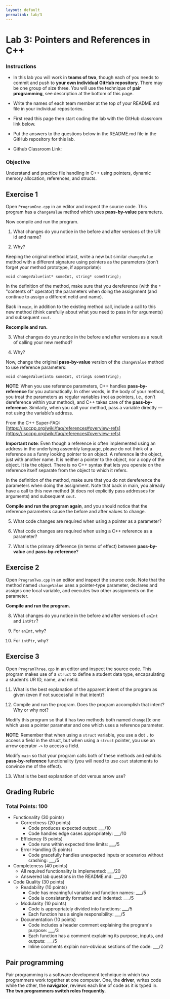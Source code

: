 ```yaml
---
layout: default
permalink: lab/3
---
```


# Lab 3: Pointers and References in C++

### Instructions
* In this lab you will work in **teams of two**, though each of you needs to commit and push to **your own individual GitHub repository**. There may be one group of size three. You will use the technique of **pair programming**, see description at the bottom of this page.

* Write the names of each team member at the top of your README.md file in your individual repositories. 

* First read this page then start coding the lab with the GitHub classroom link below.
* Put the answers to the questions below in the README.md file in the GitHub repository for this lab.
* Github Classroom Link: []()




### Objective
 Understand and practice file handling in C++ using pointers, dynamic memory allocation, references, and structs.


## Exercise 1

Open `ProgramOne.cpp` in an editor and inspect the source code. This program has a `changeValue` method which uses **pass-by-value** parameters.

Now compile and run the program.

1. What changes do you notice in the before and after versions of the UR id and name? 

2. Why? 

Keeping the original method intact, write a new but similar `changeValue` method with a different signature using pointers as the parameters (don’t forget your method prototype, if appropriate):

`void changeValue(int* someInt, string* someString);`

In the definition of the method, make sure that you dereference (with the `*` "contents of" operator) the parameters when doing the assignment (and continue to assign a different netid and name). 

Back in `main`, in addition to the existing method call, include a call to this new method (think carefully about what you need to pass in for arguments) and subsequent `cout`. 

**Recompile and run.**

3. What changes do you notice in the before and after versions as a result of calling your new method?

4. Why? 

Now, change the original **pass-by-value** version of the `changeValue` method to use reference parameters:

`void changeValue(int& someInt, string& someString);`


**NOTE**: When you use reference parameters, C++ handles **pass-by-reference** for you automatically. In other words, in the body of your method, you treat the parameters as regular variables (not as pointers, i.e., don’t dereference within your method), and C++ takes care of the **pass-by-reference**. Similarly, when you call your method, pass a variable directly — not using the variable’s address.

From the C++ Super-FAQ: [https://isocpp.org/wiki/faq/references#overview-refs](https://isocpp.org/wiki/faq/references#overview-refs)

**Important note**: Even though a reference is often implemented using an address in the underlying assembly language, please do not think of a reference as a funny looking pointer to an object. A reference **is** the object, just with another name. It is neither a pointer to the object, nor a copy of the object. It **is** the object. There is no C++ syntax that lets you operate on the reference itself separate from the object to which it refers.

In the definition of the method, make sure that you do not dereference the parameters when doing the assignment. Note that back in main, you already have a call to this new method (it does not explicitly pass addresses for arguments) and subsequent `cout`. 

**Compile and run the program again**, and you should notice that the reference parameters cause the before and after values to change.

5. What code changes are required when using a pointer as a parameter?

6. What code changes are required when using a C++ reference as a parameter?

7. What is the primary difference (in terms of effect) between **pass-by-value** and **pass-by-reference**?


## Exercise 2

Open `ProgramTwo.cpp` in an editor and inspect the source code. Note that the method named `changeValue` uses a pointer-type parameter, declares and assigns one local variable, and executes two other assignments on the parameter. 

**Compile and run the program.**

8. What changes do you notice in the before and after versions of `anInt` and `intPtr`?

9. For `anInt`, why?  

10. For `intPtr`, why? 


## Exercise 3

Open `ProgramThree.cpp` in an editor and inspect the source code. This program makes use of a `struct` to define a student data type, encapsulating a student’s UR ID, name, and netid. 

11. What is the best explanation of the apparent intent of the program as given (even if not successful in that intent)?

12. Compile and run the program. Does the program accomplish that intent? Why or why not?

Modify this program so that it has two methods both named `changeID`: one which uses a pointer parameter and one which uses a reference parameter.

**NOTE**: Remember that when using a `struct` variable, you use a dot `.` to access a field in the struct, but when using a `struct` pointer, you use an arrow operator `->` to access a field.

Modify `main` so that your program calls both of these methods and exhibits **pass-by-reference** functionality (you will need to use `cout` statements to convince me of the effect).

13. What is the best explanation of dot versus arrow use?




## Grading Rubric

### Total Points: 100

- Functionality (30 points)
   - Correctness (20 points)
      - Code produces expected output: ___/10
      - Code handles edge cases appropriately: ___/10
   - Efficiency (5 points)
      - Code runs within expected time limits: ___/5
   - Error Handling (5 points)
      - Code gracefully handles unexpected inputs or scenarios without crashing: ___/5
- Completeness (40 points)
   - All required functionality is implemented: ___/20
   - Answered lab questions in the README.md: ___/20
- Code Quality (30 points)
    - Readability (10 points)
        - Code has meaningful variable and function names: ___/5
        - Code is consistently formatted and indented: ___/5
    - Modularity (10 points)
        - Code is appropriately divided into functions: ___/5
        - Each function has a single responsibility: ___/5
    - Documentation (10 points)
        - Code includes a header comment explaining the program's purpose: ___/3
        - Each function has a comment explaining its purpose, inputs, and outputs: ___/5
        - Inline comments explain non-obvious sections of the code: ___/2


## Pair programming

Pair programming is a software development technique in which two programmers work together at one computer. One, the **driver**, writes code while the other, the **navigator**, reviews each line of code as it is typed in. **The two programmers switch roles frequently.**

